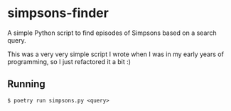 # simpsons-finder

A simple Python script to find episodes of Simpsons based on a search query.

This was a very very simple script I wrote when I was in my early years of programming, so I just refactored it a bit :)

## Running

`$ poetry run simpsons.py <query>`
